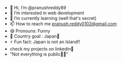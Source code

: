 - 👋 Hi, I’m @pranushreddy89
- 👀 I’m interested in web development
- 🌱 I’m currently learning (well that's secret)
- 📫 How to reach me pranush.reddy0102@gmail.com
- 😄 Pronouns: Funny
- 🏯 Country goal : Japan🎌
- ⚡ Fun fact: Japan is not an Island!!
- check my projects on linkedin🔗
- "Not everything is public🧑‍💻"
<!---
pranushreddy89/pranushreddy89 is a ✨ special ✨ repository because its `README.md` (this file) appears on your GitHub profile.
You can click the Preview link to take a look at your changes.
--->
